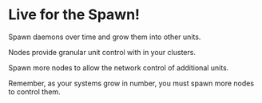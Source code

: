 # Live for the Spawn!
Spawn daemons over time and grow them into other units.

Nodes provide granular unit control with in your clusters.

Spawn more nodes to allow the network control of additional units.

Remember, as your systems grow in number, you must spawn more nodes to control them.
